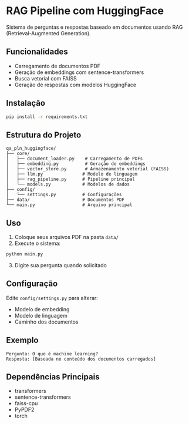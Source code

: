 # RAG Pipeline com HuggingFace

Sistema de perguntas e respostas baseado em documentos usando RAG (Retrieval-Augmented Generation).

## Funcionalidades

- Carregamento de documentos PDF
- Geração de embeddings com sentence-transformers
- Busca vetorial com FAISS
- Geração de respostas com modelos HuggingFace

## Instalação

```bash
pip install -r requirements.txt
```

## Estrutura do Projeto

```
qa_pln_huggingface/
├── core/
│   ├── document_loader.py    # Carregamento de PDFs
│   ├── embedding.py          # Geração de embeddings
│   ├── vector_store.py       # Armazenamento vetorial (FAISS)
│   ├── llm.py               # Modelo de linguagem
│   ├── rag_pipeline.py      # Pipeline principal
│   └── models.py            # Modelos de dados
├── config/
│   └── settings.py          # Configurações
├── data/                    # Documentos PDF
└── main.py                  # Arquivo principal
```

## Uso

1. Coloque seus arquivos PDF na pasta `data/`
2. Execute o sistema:

```bash
python main.py
```

3. Digite sua pergunta quando solicitado

## Configuração

Edite `config/settings.py` para alterar:
- Modelo de embedding
- Modelo de linguagem
- Caminho dos documentos

## Exemplo

```
Pergunta: O que é machine learning?
Resposta: [Baseada no conteúdo dos documentos carregados]
```

## Dependências Principais

- transformers
- sentence-transformers
- faiss-cpu
- PyPDF2
- torch